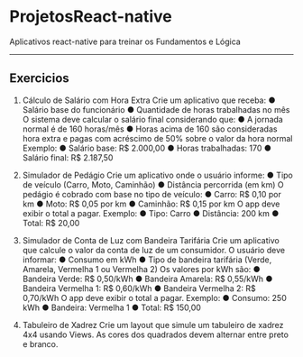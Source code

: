 # ProjetosReact-native
Aplicativos react-native para treinar os Fundamentos e Lógica

----------------------------
## Exercicios

1.  Cálculo de Salário com Hora Extra
Crie um aplicativo que receba:
●       Salário base do funcionário
●       Quantidade de horas trabalhadas no mês
O sistema deve calcular o salário final considerando que:
●       A jornada normal é de 160 horas/mês
●       Horas acima de 160 são consideradas hora extra e pagas com acréscimo de 50% sobre o valor da hora normal
Exemplo:
●       Salário base: R$ 2.000,00
●       Horas trabalhadas: 170
●       Salário final: R$ 2.187,50

2. Simulador de Pedágio
Crie um aplicativo onde o usuário informe:
●       Tipo de veículo (Carro, Moto, Caminhão)
●       Distância percorrida (em km)
O pedágio é cobrado com base no tipo de veículo:
●       Carro: R$ 0,10 por km
●       Moto: R$ 0,05 por km
●       Caminhão: R$ 0,15 por km
O app deve exibir o total a pagar.
Exemplo:
●       Tipo: Carro
●       Distância: 200 km
●       Total: R$ 20,00

3. Simulador de Conta de Luz com Bandeira Tarifária
Crie um aplicativo que calcule o valor da conta de luz de um consumidor. O usuário deve informar:
●       Consumo em kWh
●       Tipo de bandeira tarifária (Verde, Amarela, Vermelha 1 ou Vermelha 2)
Os valores por kWh são:
●       Bandeira Verde: R$ 0,50/kWh
●       Bandeira Amarela: R$ 0,55/kWh
●       Bandeira Vermelha 1: R$ 0,60/kWh
●       Bandeira Vermelha 2: R$ 0,70/kWh
O app deve exibir o total a pagar.
Exemplo:
●       Consumo: 250 kWh
●       Bandeira: Vermelha 1
●       Total: R$ 150,00

 4. Tabuleiro de Xadrez
Crie um layout que simule um tabuleiro de xadrez 4x4 usando Views. As cores dos quadrados devem alternar entre preto e branco.
